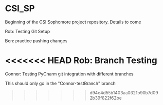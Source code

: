# CSI_SP
Beginning of the CSI Sophomore project repository. Details to come

Rob: Testing Git Setup

Ben: practice pushing changes

<<<<<<< HEAD
Rob: Branch Testing
=======
Connor: Testing PyCharm git integration with different branches

This should only go in the "Connor-testBranch" branch
>>>>>>> d94e4d55b1403aa0321b90b7d092b39f822f62be
